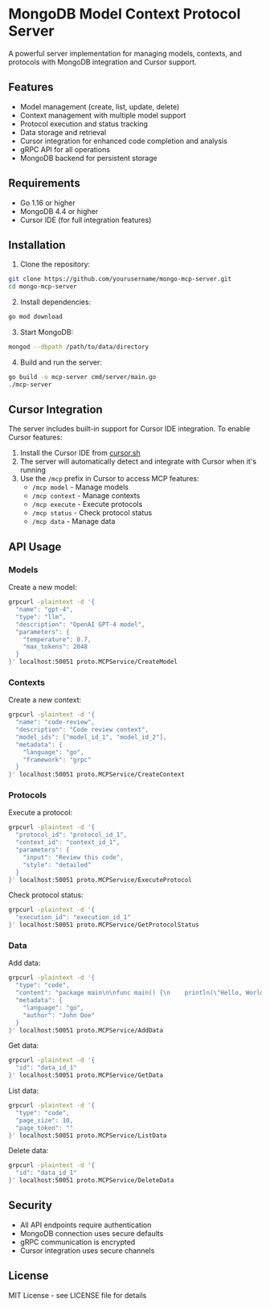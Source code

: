 # MongoDB Model Context Protocol Server

A powerful server implementation for managing models, contexts, and protocols with MongoDB integration and Cursor support.

## Features

- Model management (create, list, update, delete)
- Context management with multiple model support
- Protocol execution and status tracking
- Data storage and retrieval
- Cursor integration for enhanced code completion and analysis
- gRPC API for all operations
- MongoDB backend for persistent storage

## Requirements

- Go 1.16 or higher
- MongoDB 4.4 or higher
- Cursor IDE (for full integration features)

## Installation

1. Clone the repository:
```bash
git clone https://github.com/yourusername/mongo-mcp-server.git
cd mongo-mcp-server
```

2. Install dependencies:
```bash
go mod download
```

3. Start MongoDB:
```bash
mongod --dbpath /path/to/data/directory
```

4. Build and run the server:
```bash
go build -o mcp-server cmd/server/main.go
./mcp-server
```

## Cursor Integration

The server includes built-in support for Cursor IDE integration. To enable Cursor features:

1. Install the Cursor IDE from [cursor.sh](https://cursor.sh)
2. The server will automatically detect and integrate with Cursor when it's running
3. Use the `/mcp` prefix in Cursor to access MCP features:
   - `/mcp model` - Manage models
   - `/mcp context` - Manage contexts
   - `/mcp execute` - Execute protocols
   - `/mcp status` - Check protocol status
   - `/mcp data` - Manage data

## API Usage

### Models

Create a new model:
```bash
grpcurl -plaintext -d '{
  "name": "gpt-4",
  "type": "llm",
  "description": "OpenAI GPT-4 model",
  "parameters": {
    "temperature": 0.7,
    "max_tokens": 2048
  }
}' localhost:50051 proto.MCPService/CreateModel
```

### Contexts

Create a new context:
```bash
grpcurl -plaintext -d '{
  "name": "code-review",
  "description": "Code review context",
  "model_ids": ["model_id_1", "model_id_2"],
  "metadata": {
    "language": "go",
    "framework": "grpc"
  }
}' localhost:50051 proto.MCPService/CreateContext
```

### Protocols

Execute a protocol:
```bash
grpcurl -plaintext -d '{
  "protocol_id": "protocol_id_1",
  "context_id": "context_id_1",
  "parameters": {
    "input": "Review this code",
    "style": "detailed"
  }
}' localhost:50051 proto.MCPService/ExecuteProtocol
```

Check protocol status:
```bash
grpcurl -plaintext -d '{
  "execution_id": "execution_id_1"
}' localhost:50051 proto.MCPService/GetProtocolStatus
```

### Data

Add data:
```bash
grpcurl -plaintext -d '{
  "type": "code",
  "content": "package main\n\nfunc main() {\n    println(\"Hello, World!\")\n}",
  "metadata": {
    "language": "go",
    "author": "John Doe"
  }
}' localhost:50051 proto.MCPService/AddData
```

Get data:
```bash
grpcurl -plaintext -d '{
  "id": "data_id_1"
}' localhost:50051 proto.MCPService/GetData
```

List data:
```bash
grpcurl -plaintext -d '{
  "type": "code",
  "page_size": 10,
  "page_token": ""
}' localhost:50051 proto.MCPService/ListData
```

Delete data:
```bash
grpcurl -plaintext -d '{
  "id": "data_id_1"
}' localhost:50051 proto.MCPService/DeleteData
```

## Security

- All API endpoints require authentication
- MongoDB connection uses secure defaults
- gRPC communication is encrypted
- Cursor integration uses secure channels

## License

MIT License - see LICENSE file for details
